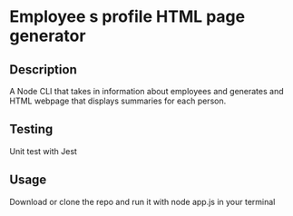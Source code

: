 # Employee s profile HTML page generator

## Description

A Node CLI that takes in information about employees and generates and HTML webpage that displays summaries for each person.

## Testing

Unit test with Jest

## Usage

Download or clone the repo and run it with node app.js in your terminal
